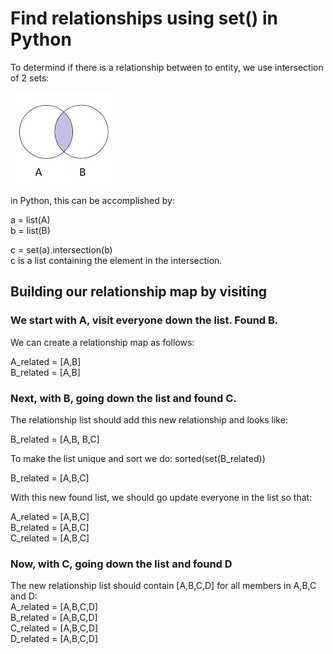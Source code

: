 # Find relationships using set() in Python

To determind if there is a relationship between to entity, we use intersection of 2 sets:

![Intersection of two sets](set.jpg "Intersection of two sets")

in Python, this can be accomplished by:

a = list(A)  
b = list(B)

c = set(a).intersection(b)  
c is a list containing the element in the intersection.


## Building our relationship map by visiting

### We start with A, visit everyone down the list.  Found B.

We can create a relationship map as follows:

A_related = [A,B]  
B_related = [A,B]

### Next, with B, going down the list and found C.

The relationship list should add this new relationship and looks like:

B_related = [A,B, B,C]

To make the list unique and sort we do: sorted(set(B_related))

B_related = [A,B,C]

With this new found list, we should go update everyone in the list so that:

A_related = [A,B,C]  
B_related = [A,B,C]  
C_related = [A,B,C]

### Now, with C, going down the list and found D
The new relationship list should contain [A,B,C,D] for all members in A,B,C and D:  
A_related = [A,B,C,D]  
B_related = [A,B,C,D]  
C_related = [A,B,C,D]  
D_related = [A,B,C,D]

